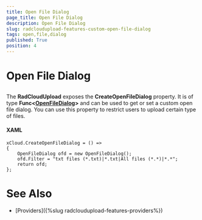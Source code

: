 ```yaml
---
title: Open File Dialog
page_title: Open File Dialog
description: Open File Dialog
slug: radcloudupload-features-custom-open-file-dialog
tags: open,file,dialog
published: True
position: 4
---
```


# Open File Dialog





## 

The __RadCloudUpload__ exposes the __CreateOpenFileDialog__ property. It is of type __Func<[OpenFileDialog](http://msdn.microsoft.com/en-us/library/microsoft.win32.openfiledialog%28v=vs.110%29.aspx)>__ and can be used to get or set a custom open file dialog. You can use this property to restrict users to upload certain type of files.
        

#### __XAML__
    xCloud.CreateOpenFileDialog = () =>
    {
        OpenFileDialog ofd = new OpenFileDialog();
        ofd.Filter = "txt files (*.txt)|*.txt|All files (*.*)|*.*";
        return ofd;
    };



# See Also

 * [Providers]({%slug radcloudupload-features-providers%})
